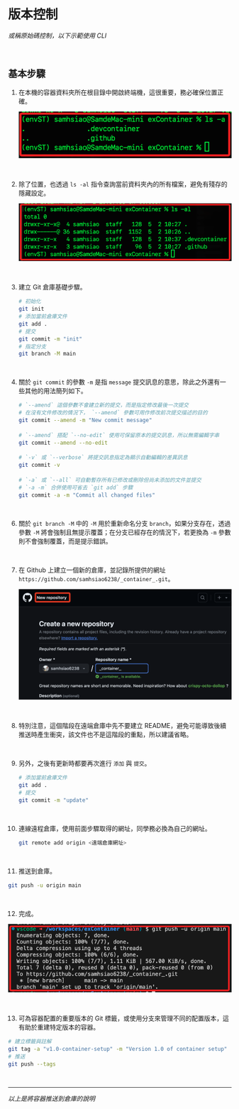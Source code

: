 # 版本控制

_或稱原始碼控制，以下示範使用 CLI_

<br>

## 基本步驟

1. 在本機的容器資料夾所在根目錄中開啟終端機，這很重要，務必確保位置正確。

    ![](images/img_52.png)

<br>

2. 除了位置，也透過 `ls -al` 指令查詢當前資料夾內的所有檔案，避免有殘存的隱藏設定。

    ![](images/img_53.png)

<br>

3. 建立 Git 倉庫基礎步驟。

   ```bash
   # 初始化
   git init
   # 添加當前倉庫文件
   git add .
   # 提交
   git commit -m "init"
   # 指定分支
   git branch -M main
   ```

<br>

4. 關於 `git commit` 的參數 `-m` 是指 `message` 提交訊息的意思，除此之外還有一些其他的用法簡列如下。

    ```bash
    # `--amend` 這個參數不會建立新的提交，而是指定修改最後一次提交
    # 在沒有文件修改的情況下， `--amend` 參數可用作修改前次提交描述的目的
    git commit --amend -m "New commit message"

    # `--amend` 搭配 `--no-edit` 使用可保留原本的提交訊息，所以無需編輯字串
    git commit --amend --no-edit

    # `-v` 或 `--verbose` 將提交訊息指定為顯示自動編輯的差異訊息
    git commit -v

    # `-a` 或 `--all` 可自動暫存所有已修改或刪除但尚未添加的文件並提交
    # `-a -m` 合併使用可省去 `git add` 步驟
    git commit -a -m "Commit all changed files"
    ```

<br>

6. 關於 `git branch -M` 中的 `-M` 用於重新命名分支 `branch`，如果分支存在，透過參數 `-M` 將會強制且無提示覆蓋；在分支已經存在的情況下，若更換為 `-m` 參數則不會強制覆蓋，而是提示錯誤。

<br>
   
7. 在 Github 上建立一個新的倉庫，並記錄所提供的網址 `https://github.com/samhsiao6238/_container_.git`。

   ![](images/img_22.png)

<br>


8. 特別注意，這個階段在遠端倉庫中先不要建立 README，避免可能導致後續推送時產生衝突，該文件也不是這階段的重點，所以建議省略。

<br>

9. 另外，之後有更新時都要再次進行 `添加` 與 `提交`。

   ```bash
   # 添加當前倉庫文件
   git add .
   # 提交
   git commit -m "update"
   ```

<br>

10. 連線遠程倉庫，使用前面步驟取得的網址，同學務必換為自己的網址。

    ```bash
    git remote add origin <遠端倉庫網址>
    ```

<br>

11. 推送到倉庫。

   ```bash
   git push -u origin main
   ```

<br>

12. 完成。

   ![](images/img_23.png)

<br>

13. 可為容器配置的重要版本的 Git 標籤，或使用分支來管理不同的配置版本，這有助於重建特定版本的容器。

   ```bash
   # 建立標籤與註解
   git tag -a "v1.0-container-setup" -m "Version 1.0 of container setup"
   # 推送
   git push --tags
   ```

<br>

___

_以上是將容器推送到倉庫的說明_